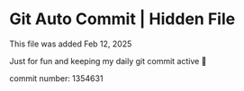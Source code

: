 # Git Auto Commit | Hidden File

This file was added Feb 12, 2025

Just for fun and keeping my daily git commit active 🤪

commit number: 1354631
